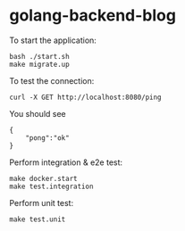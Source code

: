 # golang-backend-blog

To start the application:
```
bash ./start.sh
make migrate.up
```

To test the connection:
```
curl -X GET http://localhost:8080/ping
```

You should see
```
{
    "pong":"ok"
}
```

Perform integration & e2e test:
```
make docker.start
make test.integration
```

Perform unit test:
```
make test.unit
```
